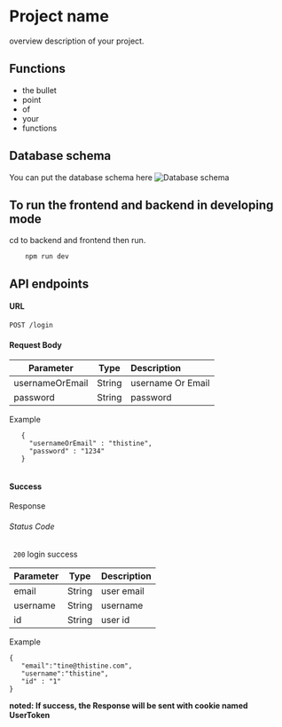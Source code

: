 # Project name

overview description of your project.

## Functions
- the bullet
- point
- of
- your
- functions

## Database schema
You can put the database schema here
![Database schema](https://miro.medium.com/v2/resize:fit:1200/1*YRY7KTj1QQB9Hwb_kArGcA.png)

## To run the frontend and backend in developing mode 
cd to backend and frontend then run.
```
    npm run dev
```

## API endpoints

#### URL
<!-- Method /endpoint -->
`POST /login`

<!-- change to Request <TYPE> If you use parameters or query -->
#### Request Body 
| Parameter | Type | Description |
|----------|:-------------:|:------|
|usernameOrEmail|String|username Or Email
|password|String| password|


Example
```
   {
     "usernameOrEmail" : "thistine",
     "password" : "1234"
   }


```

<!-- The response if success -->
#### Success
Response

<!--Status code (normally 200) -->
###### Status Code
<!-- STATUS BEHEAVIOR -->
` 200`  login success

| Parameter | Type | Description |
|----------|:-------------:|:------|
|email|String| user email
|username|String| username
|id|String| user id

Example
```
{
   "email":"tine@thistine.com",
   "username":"thistine",
   "id" : "1"
}

```
<!-- This is the special action of your end point (for example, sending the token) -->
**noted: If success, the Response will be sent with cookie named UserToken**

